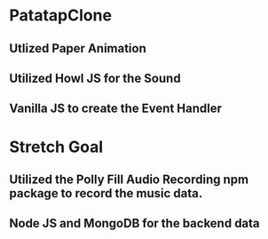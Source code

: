 # PatatapClone
 ## Utlized Paper Animation 
 ## Utilized Howl JS for the Sound
 ## Vanilla JS to create the Event Handler 


 # Stretch Goal
 ## Utilized the Polly Fill Audio Recording npm package to record the music data. 
 ## Node JS and MongoDB for the backend  data